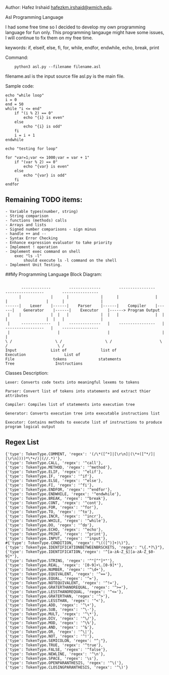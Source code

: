 Author: Hafez Irshaid <hafezkm.irshaid@wmich.edu>.

Asl Programming Language

I had some free time so I decided to develop my own programming language
for fun only. This programming langauge might have some issues, I will
continue to fix them on my free time.

keywords:
    if, elseif, else, fi, for, while, endfor, endwhile, echo, break, print

Command:

```
    python3 asl.py --filename filename.asl
```

filename.asl is the input source file
asl.py is the main file.

Sample code:
```
echo "while loop"
i = 0
end = 50
while "i <= end"
    if "(i % 2) == 0"
        echo "{i} is even"
    else
        echo "{i} is odd"
    fi
    i = i + 1
endwhile

echo "testing for loop"

for "var=1;var <= 1000;var = var + 1"
    if "(var % 2) == 0"
        echo "{var} is even"
    else
        echo "{var} is odd"
    fi
endfor
```
## Remaining TODO items:
    - Variable types(number, string)
    - String comparison
    - functions (methods) calls
    - Arrays and lists
    - Signed number comparisons - sign minus
    - handle ++ and --
    - Syntax Error Checking
    - Enhance expression evaluator to take priority
    - Implement ! operation
    - Implement exec command on shell
        exec "ls -l"
            should execute ls -l command on the shell
    - Implement Unit Testing.


##My Programming Language Block Diagram:

```

       -------------        --------------        ----------------        -----------------        ----------------
      |             |      |              |      |                |      |                 |      |                |
------|    Lexer    |------|    Parser    |------|    Compiler    |------|    Generator    |------|    Executor    |------> Program Output
 |    |             |  |   |              |  |   |                |  |   |                 |  |   |                |
 |     -------------   |    --------------   |    ----------------   |    -----------------   |    ----------------
 |                     |                     |                       |                        |
\ /                   \ /                   \ /                     \ /                      \ /
Input               List of               list of                Execution                 List of
File                 tokens              statements                Tree                  Instructions

```
Classes Description:

    Lexer: Converts code texts into meaningful lexems to tokens

    Parser: Convert list of tokens into statements and extract thier attributes

    Compiler: Compiles list of statements into execution tree

    Generator: Converts execution tree into executable instructions list

    Executor: Contains methods to execute list of instructions to produce program logical output


## Regex List
```
{'type': TokenType.COMMENT, 'regex': '(/\*([^*]|[\r\n]|(\*+([^*/]|[\r\n])))*\*+/)|(//.*)'},
{'type': TokenType.CALL, 'regex': '^call'},
{'type': TokenType.METHOD, 'regex': '^method'},
{'type': TokenType.ELIF, 'regex': '^elif'},
{'type': TokenType.IF, 'regex': '^if'},
{'type': TokenType.ELSE, 'regex': '^else'},
{'type': TokenType.FI, 'regex': '^fi'},
{'type': TokenType.ENDFOR, 'regex': '^endfor'},
{'type': TokenType.ENDWHILE, 'regex': '^endwhile'},
{'type': TokenType.BREAK, 'regex': '^break'},
{'type': TokenType.CONT, 'regex': '^cont'},
{'type': TokenType.FOR, 'regex': '^for'},
{'type': TokenType.TO, 'regex': '^to'},
{'type': TokenType.INCR, 'regex': '^incr'},
{'type': TokenType.WHILE, 'regex': '^while'},
{'type': TokenType.DO, 'regex': '^do'},
{'type': TokenType.ECHO, 'regex': '^echo'},
{'type': TokenType.PRINT, 'regex': '^print'},
{'type': TokenType.INPUT, 'regex': '^input'},
#{'type': TokenType.CONDITION, 'regex': "\(([^)]+)\)"},
{'type': TokenType.IDENTIFICATIONBETWEENBRSCKETS, 'regex': "\{.*?\}"},
{'type': TokenType.IDENTIFICATION,'regex': '^[a-zA-Z_$][a-zA-Z_$0-9]*'},
{'type': TokenType.STRING, 'regex': '^"[^"]*"'},
{'type': TokenType.REAL, 'regex': '[0-9]+\.[0-9]*'},
{'type': TokenType.NUMBER, 'regex': '^\d+'},
{'type': TokenType.EQUIVALENT, 'regex': '^=='},
{'type': TokenType.EQUAL, 'regex': '^='},
{'type': TokenType.NOTEQUIVALENT, 'regex': '^!='},
{'type': TokenType.GRATERTHANOREQUAL, 'regex': '^>='},
{'type': TokenType.LESSTHANOREQUAL, 'regex': '^<='},
{'type': TokenType.GRATERTHAN, 'regex': '^>'},
{'type': TokenType.LESSTHAN, 'regex': '^<'},
{'type': TokenType.ADD, 'regex': '^\+'},
{'type': TokenType.SUB, 'regex': '^\-'},
{'type': TokenType.MULT, 'regex': '^\*'},
{'type': TokenType.DIV, 'regex': '^\/'},
{'type': TokenType.MOD, 'regex': '^\%'},
{'type': TokenType.AND, 'regex': '^&'},
{'type': TokenType.OR, 'regex': '^\|'},
{'type': TokenType.NOT, 'regex': '^!'},
{'type': TokenType.SEMICOLON, 'regex': "^;"},
{'type': TokenType.TRUE, 'regex': '^true'},
{'type': TokenType.FALSE, 'regex': '^false'},
{'type': TokenType.NEWLINE, 'regex': '^\n'},
{'type': TokenType.SPACE, 'regex': '\s'},
{'type': TokenType.OPENPARANTHESIS, 'regex': '^\('},
{'type': TokenType.CLOSINGPARANTHESIS, 'regex': '^\)'}
```